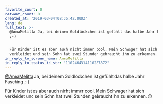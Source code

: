 ```yaml
---
favorite_count: 0
retweet_count: 0
created_at: "2019-03-04T08:35:42.000Z"
lang: de
full_text: >-
  @AnnaMelitta Ja, bei deinem Goldlöckchen ist gefühlt das halbe Jahr Fasching
  ;-)


  Für Kinder ist es aber auch nicht immer cool. Mein Schwager hat sich
  verkleidet und sein Sohn hat zwei Stunden gebraucht ihn zu erkennen. 😒
in_reply_to_screen_name: AnnaMelitta
in_reply_to_status_id_str: "1102464314110287872"
---
```


[@AnnaMelitta](https://twitter.com/AnnaMelitta) Ja, bei deinem Goldlöckchen ist
gefühlt das halbe Jahr Fasching ;-)

Für Kinder ist es aber auch nicht immer cool. Mein Schwager hat sich verkleidet
und sein Sohn hat zwei Stunden gebraucht ihn zu erkennen. 😒
